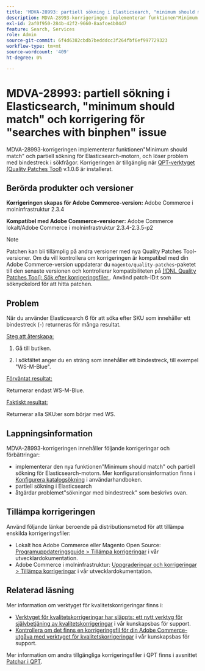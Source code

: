 ```yaml
---
title: 'MDVA-28993: partiell sökning i Elasticsearch, "minimum should match" och fix for "searches with binphen" issue'
description: MDVA-28993-korrigeringen implementerar funktionen"Minimum should match" och partiell sökning för Elasticsearch-motorn, och löser problem med bindestreck i sökfrågor. Korrigeringen är tillgänglig när [QPT-verktyget (Quality Patches Tool)](/help/announcements/adobe-commerce-announcements/magento-quality-patches-released-new-tool-to-self-serve-quality-patches.md) v.1.0.6 är installerat.
exl-id: 2af0f950-284b-42f2-9660-8aafce4b04d7
feature: Search, Services
role: Admin
source-git-commit: 6f4d6382cbdb7bedddcc3f264fbf6ef997729323
workflow-type: tm+mt
source-wordcount: '409'
ht-degree: 0%

---
```


# MDVA-28993: partiell sökning i Elasticsearch, &quot;minimum should match&quot; och korrigering för &quot;searches with binphen&quot; issue

MDVA-28993-korrigeringen implementerar funktionen&quot;Minimum should match&quot; och partiell sökning för Elasticsearch-motorn, och löser problem med bindestreck i sökfrågor. Korrigeringen är tillgänglig när [QPT-verktyget (Quality Patches Tool)](/help/announcements/adobe-commerce-announcements/magento-quality-patches-released-new-tool-to-self-serve-quality-patches.md) v.1.0.6 är installerat.

## Berörda produkter och versioner

**Korrigeringen skapas för Adobe Commerce-version:** Adobe Commerce i molninfrastruktur 2.3.4

**Kompatibel med Adobe Commerce-versioner:** Adobe Commerce lokalt/Adobe Commerce i molninfrastruktur 2.3.4-2.3.5-p2

>[!NOTE]
>
>Patchen kan bli tillämplig på andra versioner med nya Quality Patches Tool-versioner. Om du vill kontrollera om korrigeringen är kompatibel med din Adobe Commerce-version uppdaterar du `magento/quality-patches`-paketet till den senaste versionen och kontrollerar kompatibiliteten på [[!DNL Quality Patches Tool]: Sök efter korrigeringsfiler ](https://devdocs.magento.com/quality-patches/tool.html#patch-grid). Använd patch-ID:t som söknyckelord för att hitta patchen.


## Problem

När du använder Elasticsearch 6 för att söka efter SKU som innehåller ett bindestreck (-) returneras för många resultat.

<u>Steg att återskapa:</u>

1. Gå till butiken.

1. I sökfältet anger du en sträng som innehåller ett bindestreck, till exempel &quot;WS-M-Blue&quot;.

<u>Förväntat resultat:</u>

Returnerar endast WS-M-Blue.

<u>Faktiskt resultat:</u>

Returnerar alla SKU:er som börjar med WS.

## Lappningsinformation

MDVA-28993-korrigeringen innehåller följande korrigeringar och förbättringar:

* implementerar den nya funktionen&quot;Minimum should match&quot; och partiell sökning för Elasticsearch-motorn. Mer konfigurationsinformation finns i [Konfigurera katalogsökning](https://docs.magento.com/user-guide/catalog/search-configuration.html#step-4-configure-minimum-terms-to-match) i användarhandboken.
* partiell sökning i Elasticsearch
* åtgärdar problemet&quot;sökningar med bindestreck&quot; som beskrivs ovan.

## Tillämpa korrigeringen

Använd följande länkar beroende på distributionsmetod för att tillämpa enskilda korrigeringsfiler:

* Lokalt hos Adobe Commerce eller Magento Open Source: [Programuppdateringsguide > Tillämpa korrigeringar](https://devdocs.magento.com/guides/v2.4/comp-mgr/patching/mqp.html) i vår utvecklardokumentation.
* Adobe Commerce i molninfrastruktur: [Uppgraderingar och korrigeringar > Tillämpa korrigeringar](https://devdocs.magento.com/cloud/project/project-patch.html) i vår utvecklardokumentation.

## Relaterad läsning

Mer information om verktyget för kvalitetskorrigeringar finns i:

* [Verktyget för kvalitetskorrigeringar har släppts: ett nytt verktyg för självbetjäning av kvalitetskorrigeringar](/help/announcements/adobe-commerce-announcements/magento-quality-patches-released-new-tool-to-self-serve-quality-patches.md) i vår kunskapsbas för support.
* [Kontrollera om det finns en korrigeringsfil för din Adobe Commerce-utgåva med verktyget för kvalitetskorrigeringar](/help/support-tools/patches-available-in-qpt-tool/check-patch-for-magento-issue-with-magento-quality-patches.md) i vår kunskapsbas för support.

Mer information om andra tillgängliga korrigeringsfiler i QPT finns i avsnittet [Patchar i QPT](https://support.magento.com/hc/en-us/sections/360010506631-Patches-available-in-MQP-tool-).
